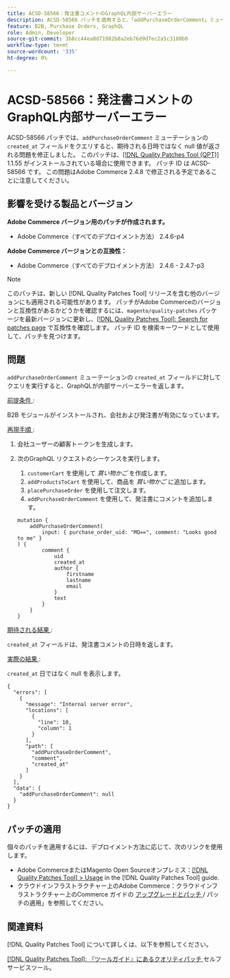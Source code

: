 ```yaml
---
title: ACSD-58566：発注書コメントのGraphQL内部サーバーエラー
description: ACSD-58566 パッチを適用すると、「addPurchaseOrderComment」ミューテーションの「created_at」フィールドに対するクエリを実行する際に、GraphQLが内部サーバーエラーを返すAdobe Commerceの問題が修正されます。
feature: B2B, Purchase Orders, GraphQL
role: Admin, Developer
source-git-commit: 3b8cc44ea8d71982b8a2eb76d9d7ec2a5c3180b0
workflow-type: tm+mt
source-wordcount: '335'
ht-degree: 0%

---
```


# ACSD-58566：発注書コメントのGraphQL内部サーバーエラー

ACSD-58566 パッチでは、`addPurchaseOrderComment` ミューテーションの `created_at` フィールドをクエリすると、期待される日時ではなく null 値が返される問題を修正しました。 このパッチは、[[!DNL Quality Patches Tool (QPT)]](/help/tools/quality-patches-tool/quality-patches-tool-to-self-serve-quality-patches.md) 1.1.55 がインストールされている場合に使用できます。 パッチ ID は ACSD-58566 です。 この問題はAdobe Commerce 2.4.8 で修正される予定であることに注意してください。

## 影響を受ける製品とバージョン

**Adobe Commerce バージョン用のパッチが作成されます。**

* Adobe Commerce（すべてのデプロイメント方法） 2.4.6-p4

**Adobe Commerce バージョンとの互換性：**

* Adobe Commerce（すべてのデプロイメント方法） 2.4.6 - 2.4.7-p3

>[!NOTE]
>
>このパッチは、新しい [!DNL Quality Patches Tool] リリースを含む他のバージョンにも適用される可能性があります。 パッチがAdobe Commerceのバージョンと互換性があるかどうかを確認するには、`magento/quality-patches` パッケージを最新バージョンに更新し、[[!DNL Quality Patches Tool]: Search for patches page](https://experienceleague.adobe.com/tools/commerce-quality-patches/index.html?lang=ja) で互換性を確認します。 パッチ ID を検索キーワードとして使用して、パッチを見つけます。

## 問題

`addPurchaseOrderComment` ミューテーションの `created_at` フィールドに対してクエリを実行すると、GraphQLが内部サーバーエラーを返します。

<u> 前提条件 </u>:

B2B モジュールがインストールされ、会社および発注書が有効になっています。

<u> 再現手順 </u>:

1. 会社ユーザーの顧客トークンを生成します。
1. 次のGraphQL リクエストのシーケンスを実行します。
   1. `customerCart` を使用して *買い物かご* を作成します。
   1. `addProductsToCart` を使用して、商品を *買い物かご* に追加します。
   1. `placePurchaseOrder` を使用して注文します。
   1. `addPurchaseOrderComment` を使用して、発注書にコメントを追加します。

   ```
   mutation {
       addPurchaseOrderComment(
           input: { purchase_order_uid: "MQ==", comment: "Looks good to me" }
   ) {
           comment {
               uid
               created_at
               author {
                   firstname
                   lastname
                   email
               }
               text
           }
       }
   }
   ```

<u> 期待される結果 </u>:

`created_at` フィールドは、発注書コメントの日時を返します。

<u> 実際の結果 </u>:

`created_at` 日ではなく null を表示します。

```
{
  "errors": [
    {
      "message": "Internal server error",
      "locations": [
        {
          "line": 10,
          "column": 1
        }
      ],
      "path": [
        "addPurchaseOrderComment",
        "comment",
        "created_at"
      ]
    }
  ],
  "data": {
    "addPurchaseOrderComment": null
  }
}
```

## パッチの適用

個々のパッチを適用するには、デプロイメント方法に応じて、次のリンクを使用します。

* Adobe CommerceまたはMagento Open Sourceオンプレミス：[[!DNL Quality Patches Tool] > Usage](/help/tools/quality-patches-tool/usage.md) in the [!DNL Quality Patches Tool] guide.
* クラウドインフラストラクチャー上のAdobe Commerce：クラウドインフラストラクチャー上のCommerce ガイドの [ アップグレードとパッチ ](https://experienceleague.adobe.com/docs/commerce-cloud-service/user-guide/develop/upgrade/apply-patches.html?lang=ja)/ パッチの適用」を参照してください。

## 関連資料

[!DNL Quality Patches Tool] について詳しくは、以下を参照してください。

[[!DNL Quality Patches Tool]: 『ツールガイド』にあるクオリティパッチ ](/help/tools/quality-patches-tool/quality-patches-tool-to-self-serve-quality-patches.md) セルフサービスツール。
